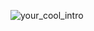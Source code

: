 ![your_cool_intro](https://user-images.githubusercontent.com/91276621/138894608-37df76d7-6a48-4783-867b-d687492cf851.gif)
